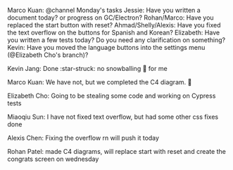 Marco Kuan: @channel Monday's tasks
Jessie: Have you written a document today? or progress on GC/Electron?
Rohan/Marco: Have you replaced the start button with reset?
Ahmad/Shelly/Alexis: Have you fixed the text overflow on the buttons for Spanish and Korean?
Elizabeth: Have you written a few tests today? Do you need any clarification on something?
Kevin: Have you moved the language buttons into the settings menu (@Elizabeth Cho's branch)?

Kevin Jang: Done :star-struck: no snowballing :rice: for me

Marco Kuan: We have not, but we completed the C4 diagram. :slightly_smiling_face:

Elizabeth Cho: Going to be stealing some code and working on Cypress tests

Miaoqiu Sun: I have not fixed text overflow, but had some other css fixes done

Alexis Chen: Fixing the overflow rn will push it today

Rohan Patel: made C4 diagrams, will replace start with reset and create the congrats screen on wednesday
